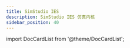 ```yaml
---
title: SimStudio IES
description: SimStudio IES 仿真内核
sidebar_position: 40
---
```


import DocCardList from '@theme/DocCardList';

<DocCardList />